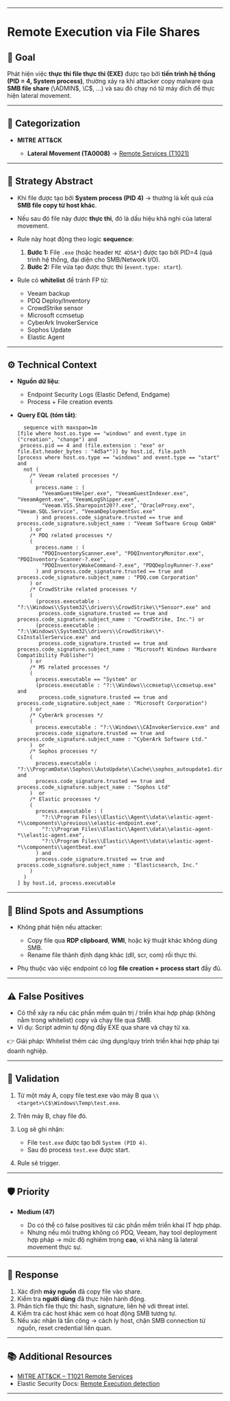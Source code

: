 
---

# Remote Execution via File Shares

## 🎯 Goal

Phát hiện việc **thực thi file thực thi (EXE)** được tạo bởi **tiến trình hệ thống (PID = 4, System process)**, thường xảy ra khi attacker copy malware qua **SMB file share** (\ADMIN\$, \C\$, …) và sau đó chạy nó từ máy đích để thực hiện lateral movement.

---

## 🧩 Categorization

* **MITRE ATT\&CK**

  * **Lateral Movement (TA0008)** → [Remote Services (T1021)](https://attack.mitre.org/techniques/T1021/)

---

## 📖 Strategy Abstract

* Khi file được tạo bởi **System process (PID 4)** → thường là kết quả của **SMB file copy từ host khác**.
* Nếu sau đó file này được **thực thi**, đó là dấu hiệu khả nghi của lateral movement.
* Rule này hoạt động theo logic **sequence**:

  1. **Bước 1:** File `.exe` (hoặc header `MZ 4D5A*`) được tạo bởi PID=4 (quá trình hệ thống, đại diện cho SMB/Network I/O).
  2. **Bước 2:** File vừa tạo được thực thi (`event.type: start`).
* Rule có **whitelist** để tránh FP từ:

  * Veeam backup
  * PDQ Deploy/Inventory
  * CrowdStrike sensor
  * Microsoft ccmsetup
  * CyberArk InvokerService
  * Sophos Update
  * Elastic Agent

---

## ⚙️ Technical Context

* **Nguồn dữ liệu**:

  * Endpoint Security Logs (Elastic Defend, Endgame)
  * Process + File creation events

* **Query EQL (tóm tắt)**:

  ```eql
    sequence with maxspan=1m
  [file where host.os.type == "windows" and event.type in ("creation", "change") and 
   process.pid == 4 and (file.extension : "exe" or file.Ext.header_bytes : "4d5a*")] by host.id, file.path
  [process where host.os.type == "windows" and event.type == "start" and
    not (
      /* Veeam related processes */
      (
        process.name : (
          "VeeamGuestHelper.exe", "VeeamGuestIndexer.exe", "VeeamAgent.exe", "VeeamLogShipper.exe",
          "Veeam.VSS.Sharepoint20??.exe", "OracleProxy.exe", "Veeam.SQL.Service", "VeeamDeploymentSvc.exe"
        ) and process.code_signature.trusted == true and process.code_signature.subject_name : "Veeam Software Group GmbH"
      ) or
      /* PDQ related processes */
      (
        process.name : (
          "PDQInventoryScanner.exe", "PDQInventoryMonitor.exe", "PDQInventory-Scanner-?.exe",
          "PDQInventoryWakeCommand-?.exe", "PDQDeployRunner-?.exe"
        ) and process.code_signature.trusted == true and process.code_signature.subject_name : "PDQ.com Corporation"
      ) or
      /* CrowdStrike related processes */
      (
        (process.executable : "?:\\Windows\\System32\\drivers\\CrowdStrike\\*Sensor*.exe" and 
         process.code_signature.trusted == true and process.code_signature.subject_name : "CrowdStrike, Inc.") or
        (process.executable : "?:\\Windows\\System32\\drivers\\CrowdStrike\\*-CsInstallerService.exe" and 
         process.code_signature.trusted == true and process.code_signature.subject_name : "Microsoft Windows Hardware Compatibility Publisher")
      ) or
      /* MS related processes */
      (
        process.executable == "System" or
        (process.executable : "?:\\Windows\\ccmsetup\\ccmsetup.exe" and 
         process.code_signature.trusted == true and process.code_signature.subject_name : "Microsoft Corporation")
      ) or
      /* CyberArk processes */
      (
        process.executable : "?:\\Windows\\CAInvokerService.exe" and 
        process.code_signature.trusted == true and process.code_signature.subject_name : "CyberArk Software Ltd."
      )  or
      /* Sophos processes */
      (
        process.executable : "?:\\ProgramData\\Sophos\\AutoUpdate\\Cache\\sophos_autoupdate1.dir\\SophosUpdate.exe" and 
        process.code_signature.trusted == true and process.code_signature.subject_name : "Sophos Ltd"
      )  or
      /* Elastic processes */
      (
        process.executable : (
          "?:\\Program Files\\Elastic\\Agent\\data\\elastic-agent-*\\components\\previous\\elastic-endpoint.exe",
          "?:\\Program Files\\Elastic\\Agent\\data\\elastic-agent-*\\elastic-agent.exe",
          "?:\\Program Files\\Elastic\\Agent\\data\\elastic-agent-*\\components\\agentbeat.exe"
        ) and 
        process.code_signature.trusted == true and process.code_signature.subject_name : "Elasticsearch, Inc."
      ) 
    )
  ] by host.id, process.executable
  ```

---

## 🚧 Blind Spots and Assumptions

* Không phát hiện nếu attacker:

  * Copy file qua **RDP clipboard**, **WMI**, hoặc kỹ thuật khác không dùng SMB.
  * Rename file thành định dạng khác (dll, scr, com) rồi thực thi.
* Phụ thuộc vào việc endpoint có log **file creation + process start** đầy đủ.

---

## ⚠️ False Positives

* Có thể xảy ra nếu các phần mềm quản trị / triển khai hợp pháp (không nằm trong whitelist) copy và chạy file qua SMB.
* Ví dụ: Script admin tự động đẩy EXE qua share và chạy từ xa.

👉 Giải pháp: Whitelist thêm các ứng dụng/quy trình triển khai hợp pháp tại doanh nghiệp.

---

## 🧪 Validation

1. Từ một máy A, copy file test.exe vào máy B qua `\\<target>\C$\Windows\Temp\test.exe`.
2. Trên máy B, chạy file đó.
3. Log sẽ ghi nhận:

   * File `test.exe` được tạo bởi `System (PID 4)`.
   * Sau đó process `test.exe` được start.
4. Rule sẽ trigger.

---

## 🛡️ Priority

* **Medium (47)**

  * Do có thể có false positives từ các phần mềm triển khai IT hợp pháp.
  * Nhưng nếu môi trường không có PDQ, Veeam, hay tool deployment hợp pháp → mức độ nghiêm trọng **cao**, vì khả năng là lateral movement thực sự.

---

## 🚨 Response

1. Xác định **máy nguồn** đã copy file vào share.
2. Kiểm tra **người dùng** đã thực hiện hành động.
3. Phân tích file thực thi: hash, signature, liên hệ với threat intel.
4. Kiểm tra các host khác xem có hoạt động SMB tương tự.
5. Nếu xác nhận là tấn công → cách ly host, chặn SMB connection từ nguồn, reset credential liên quan.

---

## 📚 Additional Resources

* [MITRE ATT\&CK – T1021 Remote Services](https://attack.mitre.org/techniques/T1021/)
* Elastic Security Docs: [Remote Execution detection](https://www.elastic.co/guide/en/security/current/prebuilt-rules.html)

---


